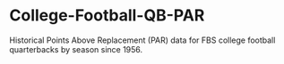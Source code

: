 # College-Football-QB-PAR
Historical Points Above Replacement (PAR) data for FBS college football quarterbacks by season since 1956.
